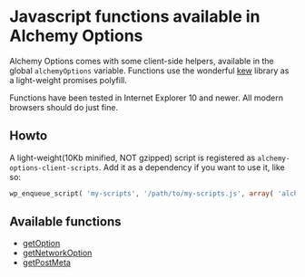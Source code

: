 # Javascript functions available in Alchemy Options

Alchemy Options comes with some client-side helpers, available in the global `alchemyOptions` variable. Functions use the wonderful [kew](https://github.com/Medium/kew) library as a light-weight promises polyfill.

Functions have been tested in Internet Explorer 10 and newer. All modern browsers should do just fine.

## Howto

A light-weight(10Kb minified, NOT gzipped) script is registered as `alchemy-options-client-scripts`. Add it as a dependency if you want to use it, like so:

```php
wp_enqueue_script( 'my-scripts', '/path/to/my-scripts.js', array( 'alchemy-options-client-scripts' ), '1.0', true );
```

## Available functions

* [getOption](get_option.md)
* [getNetworkOption](get_network_option.md)
* [getPostMeta](get_post_meta.md)